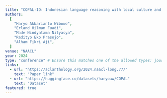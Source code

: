 ```yaml
---
title: "COPAL-ID: Indonesian language reasoning with local culture and nuances"
authors:
  [
    "Haryo Akbarianto Wibowo",
    "Erland Hilman Fuadi",
    "Made Nindyatama Nityasya",
    "Radityo Eko Prasojo",
    "Alham Fikri Aji",
  ]
venue: "NAACL"
year: 2024
type: "conference" # Ensure this matches one of the allowed types: journal, conference, preprint, workshop
links:
  - url: "https://aclanthology.org/2024.naacl-long.77/"
    text: "Paper link"
  - url: "https://huggingface.co/datasets/haryoaw/COPAL"
    text: "Dataset"
featured: true
---
```

